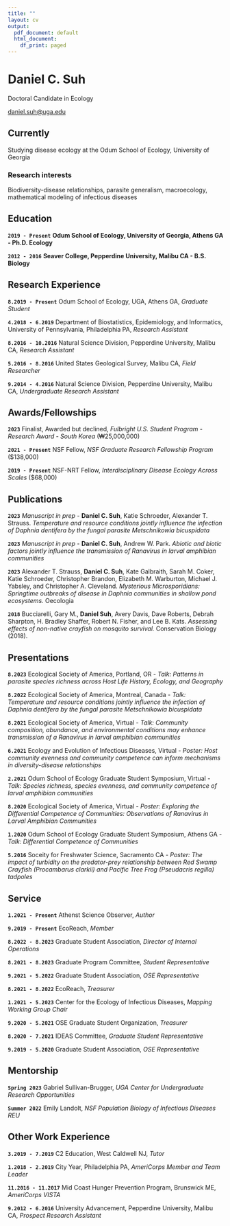 ```yaml
---
title: ""
layout: cv
output:
  pdf_document: default
  html_document:
    df_print: paged
---
```

# Daniel C. Suh
Doctoral Candidate in Ecology


<div id="webaddress">
<a href="daniel.suh@uga.edu">daniel.suh@uga.edu</a>
<!-- | <a href="dcsuh.github.io">My page</a> -->
</div>


## Currently

Studying disease ecology at the Odum School of Ecology, University of Georgia


### Research interests

Biodiversity-disease relationships, parasite generalism, macroecology, mathematical modeling of infectious diseases


## Education

**`2019 - Present`**
__Odum School of Ecology, University of Georgia, Athens GA - Ph.D. Ecology__

**`2012 - 2016`**
__Seaver College, Pepperdine University, Malibu CA - B.S. Biology__


## Research Experience

**`8.2019 - Present`**
Odum School of Ecology, UGA, Athens GA, *Graduate Student*

**`4.2018 - 6.2019`**
Department of Biostatistics, Epidemiology, and Informatics, University of Pennsylvania, Philadelphia PA, *Research Assistant*

**`8.2016 - 10.2016`**
Natural Science Division, Pepperdine University, Malibu CA, *Research Assistant*

**`5.2016 - 8.2016`**
United States Geological Survey, Malibu CA, *Field Researcher*

**`9.2014 - 4.2016`**
Natural Science Division, Pepperdine University, Malibu CA, *Undergraduate Research Assistant*

## Awards/Fellowships

**`2023`**
Finalist, Awarded but declined, *Fulbright U.S. Student Program - Research Award - South Korea* (₩25,000,000)

**`2021 - Present`**
NSF Fellow, *NSF Graduate Research Fellowship Program* ($138,000)

**`2019 - Present`**
NSF-NRT Fellow, *Interdisciplinary Disease Ecology Across Scales* ($68,000)



## Publications

<!-- A list is also available [online](http://scholar.google.co.uk/citations?user=LTOTl0YAAAAJ) -->

**`2023`**
*Manuscript in prep* - **Daniel C. Suh**, Katie Schroeder, Alexander T. Strauss. *Temperature and resource conditions jointly influence the infection of Daphnia dentifera by the fungal parasite Metschnikowia bicuspidata*

**`2023`**
*Manuscript in prep* - **Daniel C. Suh**, Andrew W. Park. *Abiotic and biotic factors jointly influence the transmission of Ranavirus in larval amphibian communities*

**`2023`**
Alexander T. Strauss, **Daniel C. Suh**, Kate Galbraith, Sarah M. Coker, Katie Schroeder, Christopher Brandon, Elizabeth M. Warburton, Michael J. Yabsley, and Christopher A. Cleveland. *Mysterious Microsporidians: Springtime outbreaks of disease in Daphnia communities in shallow pond ecosystems.* Oecologia

**`2018`**
Bucciarelli, Gary M., **Daniel Suh**, Avery Davis, Dave Roberts, Debrah Sharpton, H. Bradley Shaffer, Robert N. Fisher, and Lee B. Kats. *Assessing effects of non-native crayfish on mosquito survival.* Conservation Biology (2018).

## Presentations

**`8.2023`**
Ecological Society of America, Portland, OR - *Talk: Patterns in parasite species richness across Host Life History, Ecology, and Geography*

**`8.2022`**
Ecological Society of America, Montreal, Canada - *Talk: Temperature and resource conditions jointly influence the infection of Daphnia dentifera by the fungal parasite Metschnikowia bicuspidata*

**`8.2021`**
Ecological Society of America, Virtual - *Talk: Community composition, abundance, and environmental conditions may enhance transmission of a Ranavirus in larval amphibian communities*

**`6.2021`**
Ecology and Evolution of Infectious Diseases, Virtual - *Poster: Host community evenness and community competence can inform mechanisms in diversity-disease relationships*

**`2.2021`**
Odum School of Ecology Graduate Student Symposium, Virtual - *Talk: Species richness, species evenness, and community competence of larval amphibian communities*

**`8.2020`**
Ecological Society of America, Virtual - *Poster: Exploring the Differential Competence of Communities: Observations of Ranavirus in Larval Amphibian Communities*

**`1.2020`**
Odum School of Ecology Graduate Student Symposium, Athens GA - *Talk: Differential Competence of Communities*

**`5.2016`**
Soceity for Freshwater Science, Sacramento CA - *Poster: The impact of turbidity on the predator-prey relationship between Red Swamp Crayfish (Procambarus clarkii) and Pacific Tree Frog (Pseudacris regilla) tadpoles*


## Service

**`1.2021 - Present`**
Athenst Science Observer, *Author*

**`9.2019 - Present`**
EcoReach, *Member*

**`8.2022 - 8.2023`**
Graduate Student Association, *Director of Internal Operations*

**`8.2021 - 8.2023`**
Graduate Program Committee, *Student Representative*

**`9.2021 - 5.2022`**
Graduate Student Association, *OSE Representative*

**`8.2021 - 8.2022`**
EcoReach, *Treasurer*

**`1.2021 - 5.2023`**
Center for the Ecology of Infectious Diseases, *Mapping Working Group Chair*

**`9.2020 - 5.2021`**
OSE Graduate Student Organization, *Treasurer*

**`8.2020 - 7.2021`**
IDEAS Committee, *Graduate Student Representative*

**`9.2019 - 5.2020`**
Graduate Student Association, *OSE Representative*


## Mentorship

**`Spring 2023`**
Gabriel Sullivan-Brugger, *UGA Center for Undergraduate Research Opportunities*

**`Summer 2022`**
Emily Landolt, *NSF Population Biology of Infectious Diseases REU*

## Other Work Experience

**`3.2019 - 7.2019`**
C2 Education, West Caldwell NJ, *Tutor*

**`1.2018 - 2.2019`**
City Year, Philadelphia PA, *AmeriCorps Member and Team Leader*

**`11.2016 - 11.2017`**
Mid Coast Hunger Prevention Program, Brunswick ME, *AmeriCorps VISTA*

**`9.2012 - 6.2016`**
University Advancement, Pepperdine University, Malibu CA, *Prospect Research Assistant*


